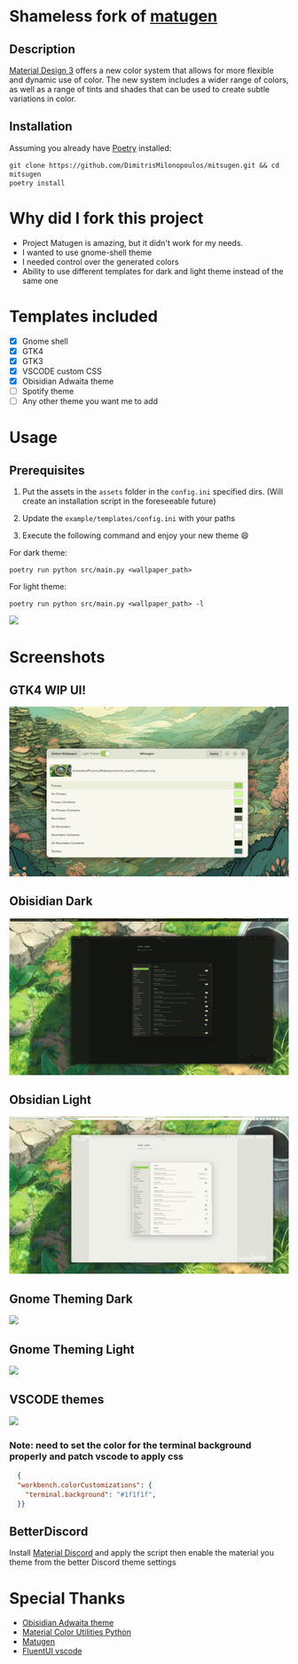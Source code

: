 # Shameless fork of [matugen](https://github.com/InioX/matugen)
## Description
[Material Design 3](https://m3.material.io/) offers a new color system that allows for more flexible and dynamic use of color. The new system includes a wider range of colors, as well as a range of tints and shades that can be used to create subtle variations in color.

## Installation
Assuming you already have [Poetry](https://python-poetry.org/) installed:

```shell
git clone https://github.com/DimitrisMilonopoulos/mitsugen.git && cd mitsugen
poetry install
```

# Why did I fork this project

- Project Matugen is amazing, but it didn't work for my needs.
- I wanted to use gnome-shell theme
- I needed control over the generated colors 
- Ability to use different templates for dark and light theme instead of the same one

# Templates included 

- [x] Gnome shell
- [x] GTK4
- [x] GTK3
- [x] VSCODE custom CSS
- [x] Obisidian Adwaita theme
- [ ] Spotify theme
- [ ] Any other theme you want me to add

# Usage

## Prerequisites

1. Put the assets in the `assets` folder in the `config.ini` specified dirs. (Will create an installation script in the foreseeable future)
2. Update the `example/templates/config.ini` with your paths

3. Execute the following command and enjoy your new theme :smile:

For dark theme:

```shell
poetry run python src/main.py <wallpaper_path> 
```

For light theme:


```shell
poetry run python src/main.py <wallpaper_path> -l
```
![](screenshots/test.png)

# Screenshots

## GTK4 WIP UI!
![](screenshots/gtk4_ui.png)

## Obisidian Dark
![](screenshots/obsidian-dark.png)

## Obsidian Light
![](screenshots/obsidian-light.png)


## Gnome Theming Dark

![](screenshots/gnome-dark.png)
## Gnome Theming Light

![](screenshots/gnome-light.png)

## VSCODE themes

![](screenshots/vscode-dark.png)


### Note: need to set the color for the terminal background properly and patch vscode to apply css

```json
  {
  "workbench.colorCustomizations": {
    "terminal.background": "#1f1f1f",
  }}
```

## BetterDiscord

Install [Material Discord](https://github.com/JustAlittleWolf/Material-You-Discord-Theme) and apply the script then enable the material you theme from the better Discord theme settings
# Special Thanks 
- [Obisidian Adwaita theme](https://github.com/birneee/obsidian-adwaita-theme)
- [Material Color Utilities Python](https://github.com/avanisubbiah/material-color-utilities-python)
- [Matugen](https://github.com/InioX/matugen)
- [FluentUI vscode](https://marketplace.visualstudio.com/items?itemName=leandro-rodrigues.fluent-ui-vscode)
